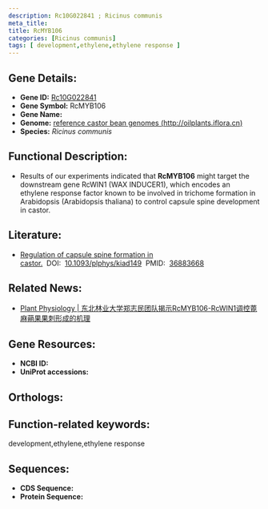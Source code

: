 ```yaml
---
description: Rc10G022841 ; Ricinus communis
meta_title:
title: RcMYB106
categories: [Ricinus communis]
tags: [ development,ethylene,ethylene response ]
---
```


## Gene Details:
- **Gene ID:**	[Rc10G022841]()
- **Gene Symbol:** RcMYB106
- **Gene Name:** 
- **Genome:** [ reference castor bean genomes (http://oilplants.iflora.cn)]()
- **Species:** *Ricinus communis*

## Functional Description:
   - Results of our experiments indicated that **RcMYB106** might target the downstream gene RcWIN1 (WAX INDUCER1), which encodes an ethylene response factor known to be involved in trichome formation in Arabidopsis (Arabidopsis thaliana) to control capsule spine development in castor.

## Literature:
   - [Regulation of capsule spine formation in castor.]( https://academic.oup.com/plphys/article-abstract/192/2/1028/7072409?redirectedFrom=fulltext&login=false)&nbsp;&nbsp;DOI:&nbsp;&nbsp;[10.1093/plphys/kiad149](https://academic.oup.com/plphys/article-abstract/192/2/1028/7072409?redirectedFrom=fulltext&login=false)&nbsp;&nbsp;PMID:&nbsp;&nbsp;[36883668](https://pubmed.ncbi.nlm.nih.gov/36883668/)

## Related News:
   - [Plant Physiology | 东北林业大学郑志民团队揭示RcMYB106-RcWIN1调控蓖麻蒴果果刺形成的机理](https://mp.weixin.qq.com/s?__biz=Mzg3MDEwNDEyMg==&mid=2247546866&idx=6&sn=2050f1166cd02fa98b79ac77d8ef37f0&chksm=ce909aa7f9e713b1ba8fc213c33038f83c2948e7823ab8a1b5e615752bf36a8a807838ada8f9&scene=27#wechat_redirect)

## Gene Resources:
- **NCBI ID:** [](https://www.ncbi.nlm.nih.gov/gene/?term=)
- **UniProt accessions:** [](https://www.uniprot.org/uniprotkb//entry)

## Orthologs:


## Function-related keywords:
development,ethylene,ethylene response

## Sequences:
- **CDS Sequence:**
- **Protein Sequence:**
